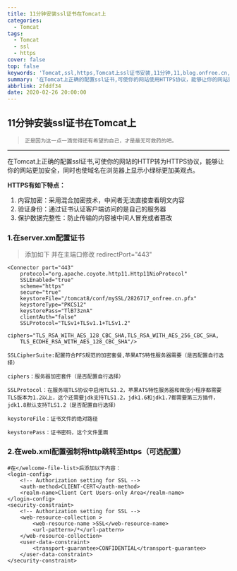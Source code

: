 ```yaml
---
title: 11分钟安装ssl证书在Tomcat上
categories:
  - Tomcat
tags:
  - Tomcat
  - ssl
  - https
cover: false
top: false
keywords: 'Tomcat,ssl,https,Tomcat上ssl证书安装,11分钟,11,blog.onfree.cn,Athink'
summary: '在Tomcat上正确的配置ssl证书,可使你的网站使用HTTPS协议，能够让你的网站更加安全，同时也使域名显示更加美观'
abbrlink: 2fddf34
date: 2020-02-26 20:00:00
---
```


## 11分钟安装ssl证书在Tomcat上

> `正是因为这一点一滴觉得还有希望的自己，才是最无可救药的吧。`

------

在Tomcat上正确的配置ssl证书,可使你的网站的HTTP转为HTTPS协议，能够让你的网站更加安全，同时也使域名在浏览器上显示小绿标更加美观点。

**HTTPS有如下特点：**

1. 内容加密：采用混合加密技术，中间者无法直接查看明文内容
2. 验证身份：通过证书认证客户端访问的是自己的服务器
3. 保护数据完整性：防止传输的内容被中间人冒充或者篡改

### 1.在server.xm配置证书

> 添加如下 并在主端口修改  redirectPort="443" 

    <Connector port="443"
        protocol="org.apache.coyote.http11.Http11NioProtocol" 
        SSLEnabled="true"
        scheme="https"
        secure="true"
        keystoreFile="/tomcat8/conf/mySSL/2826717_onfree.cn.pfx"   
        keystoreType="PKCS12"
        keystorePass="TlB73znA"   
        clientAuth="false"
        SSLProtocol="TLSv1+TLSv1.1+TLSv1.2"
        ciphers="TLS_RSA_WITH_AES_128_CBC_SHA,TLS_RSA_WITH_AES_256_CBC_SHA,
        TLS_ECDHE_RSA_WITH_AES_128_CBC_SHA"/>
    
    SSLCipherSuite:配置符合PFS规范的加密套餐,苹果ATS特性服务器需要（是否配置自行选择）
    
    ciphers：服务器加密套件（是否配置自行选择）
    
    SSLProtocol：在服务端TLS协议中启用TLS1.2，苹果ATS特性服务器和微信小程序都需要TLS版本为1.2以上，这个还需要jdk支持TLS1.2，jdk1.6和jdk1.7都需要第三方插件，jdk1.8默认支持TLS1.2（是否配置自行选择）
    
    keystoreFile：证书文件的绝对路径
    
    keystorePass：证书密码，这个文件里面

### 2.在web.xml配置强制将http跳转至https（可选配置）

    #在</welcome-file-list>后添加以下内容：
    <login-config>  
        <!-- Authorization setting for SSL -->  
        <auth-method>CLIENT-CERT</auth-method>  
        <realm-name>Client Cert Users-only Area</realm-name>  
    </login-config>  
    <security-constraint>  
        <!-- Authorization setting for SSL -->  
        <web-resource-collection >  
            <web-resource-name >SSL</web-resource-name>  
            <url-pattern>/*</url-pattern>  
        </web-resource-collection>  
        <user-data-constraint>  
            <transport-guarantee>CONFIDENTIAL</transport-guarantee>  
        </user-data-constraint>  
    </security-constraint>
